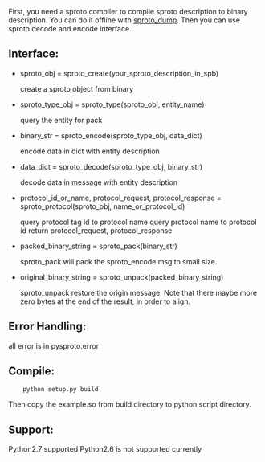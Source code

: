 First, you need a sproto compiler to compile sproto
description to binary description. You can do it offline with [sproto_dump](https://github.com/lvzixun/sproto_dump).
Then you can use sproto decode and encode interface.

Interface:
----------

* sproto_obj = sproto_create(your_sproto_description_in_spb)

    create a sproto object from binary

* sproto_type_obj = sproto_type(sproto_obj, entity_name)

    query the entity for pack

* binary_str = sproto_encode(sproto_type_obj, data_dict)

    encode data in dict with entity description

* data_dict = sproto_decode(sproto_type_obj, binary_str)

    decode data in message with entity description
    
* protocol_id_or_name, protocol_request, protocol_response = sproto_protocol(sproto_obj, name_or_protocol_id)

    query protocol tag id to protocol name
    query protocol name to protocol id
    return protocol_request, protocol_response

* packed_binary_string = sproto_pack(binary_str)

    sproto_pack will pack the sproto_encode msg to small size.
    
* original_binary_string = sproto_unpack(packed_binary_string)
 
    sproto_unpack restore the origin message. Note that there maybe more zero bytes at the end of the result, in order to align.

Error Handling:
---------------
all error is in pysproto.error

Compile:
--------

```
    python setup.py build
```
    
Then copy the example.so from build directory to python script directory.

Support:
-------
Python2.7 supported
Python2.6 is not supported currently
